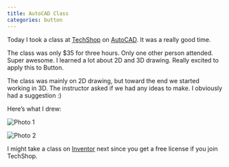 ```yaml
---
title: AutoCAD Class
categories: button
---
```


Today I took a class at [TechShop](http://techshop.ws/) on [AutoCAD](http://www.autodesk.com/products/autodesk-autocad/overview). It was a really good time.

The class was only $35 for three hours. Only one other person attended. Super awesome. I learned a lot about 2D and 3D drawing. Really excited to apply this to Button.

The class was mainly on 2D drawing, but toward the end we started working in 3D. The instructor asked if we had any ideas to make. I obviously had a suggestion :)

Here’s what I drew:

![Photo 1](photo1.jpg)

![Photo 2](photo2.jpg)

I might take a class on [Inventor](http://www.autodesk.com/products/autodesk-inventor-family/overview) next since you get a free license if you join TechShop.

